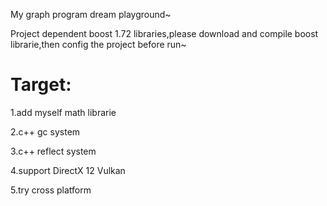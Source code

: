 My graph program dream playground~

Project dependent boost 1.72 libraries,please download and compile boost librarie,then config the project before run~

# Target:
1.add myself math librarie

2.c++ gc system

3.c++ reflect system

4.support DirectX 12 Vulkan

5.try cross platform
